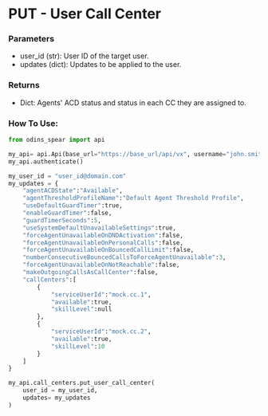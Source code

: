 # PUT - User Call Center

### Parameters&#x20;

* user\_id (str): User ID of the target user.&#x20;
* updates (dict): Updates to be applied to the user.

### Returns

* Dict: Agents' ACD status and status in each CC they are assigned to.

### How To Use:

```python
from odins_spear import api

my_api= api.Api(base_url="https://base_url/api/vx", username="john.smith", password="ODIN_INSTANCE_1")
my_api.authenticate()

my_user_id = "user_id@domain.com"
my_updates = {
	"agentACDState":"Available",
	"agentThresholdProfileName":"Default Agent Threshold Profile",
	"useDefaultGuardTimer":true,
	"enableGuardTimer":false,
	"guardTimerSeconds":5,
	"useSystemDefaultUnavailableSettings":true,
	"forceAgentUnavailableOnDNDActivation":false,
	"forceAgentUnavailableOnPersonalCalls":false,
	"forceAgentUnavailableOnBouncedCallLimit":false,
	"numberConsecutiveBouncedCallsToForceAgentUnavailable":3,
	"forceAgentUnavailableOnNotReachable":false,
	"makeOutgoingCallsAsCallCenter":false,
	"callCenters":[
		{
			"serviceUserId":"mock.cc.1",
			"available":true,
			"skillLevel":null
		},
		{
			"serviceUserId":"mock.cc.2",
			"available":true,
			"skillLevel":10
		}
	]
}

my_api.call_centers.put_user_call_center(
    user_id = my_user_id,
    updates= my_updates 
)
```
